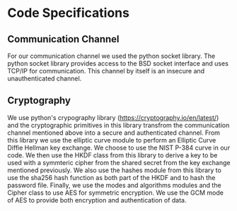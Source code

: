 # Code Specifications

## Communication Channel

For our communication channel we used the python socket library. The python socket library provides access to the BSD socket interface and uses TCP/IP for communication. This channel by itself is an insecure and unauthenticated channel.

## Cryptography

We use python's crypography library (https://cryptography.io/en/latest/) and the cryptographic primitives in this library transfrom the communication channel mentioned above into a secure and authenticated channel. From this library we use the elliptic curve module to perform an Elliptic Curve Diffie Hellman key exchange. We choose to use the NIST P-384 curve in our code. We then use the HKDF class from this library to derive a key to be used with a symmteric cipher from the shared secret from the key exchange mentioned previously. We also use the hashes module from this library to use the sha256 hash function as both part of the HKDF and to hash the password file. Finally, we use the modes and algorithms modules and the Cipher class to use AES for symmetric encryption. We use the GCM mode of AES to provide both encryption and authentication of data.

